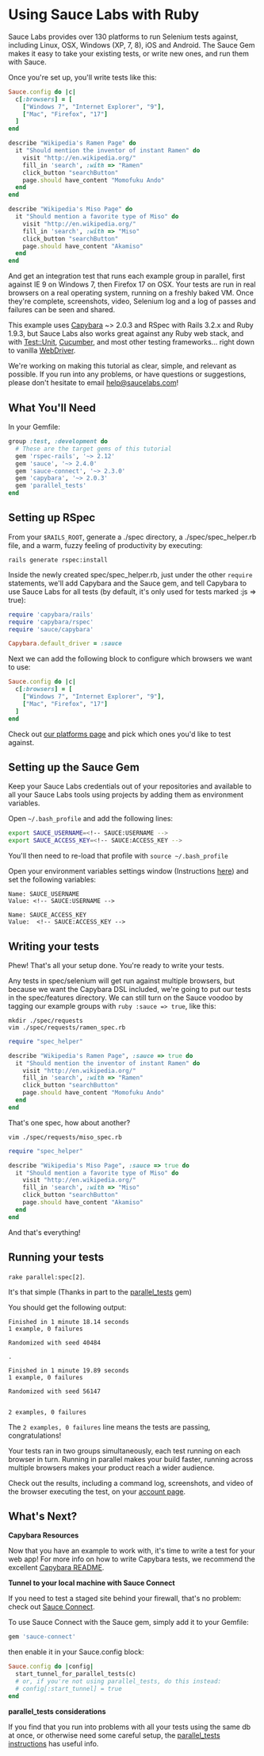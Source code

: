 Using Sauce Labs with Ruby
============

Sauce Labs provides over 130 platforms to run Selenium tests against, including Linux, OSX, Windows (XP, 7, 8), iOS and Android.  The Sauce Gem makes it easy to take your existing tests, or write new ones, and run them with Sauce.

Once you're set up, you'll write tests like this:

```ruby
Sauce.config do |c|
  c[:browsers] = [
    ["Windows 7", "Internet Explorer", "9"],
    ["Mac", "Firefox", "17"]
  ]
end

describe "Wikipedia's Ramen Page" do
  it "Should mention the inventor of instant Ramen" do
    visit "http://en.wikipedia.org/"
    fill_in 'search', :with => "Ramen"
    click_button "searchButton"
    page.should have_content "Momofuku Ando"
  end 
end

describe "Wikipedia's Miso Page" do
  it "Should mention a favorite type of Miso" do
    visit "http://en.wikipedia.org/"
    fill_in 'search', :with => "Miso"
    click_button "searchButton"
    page.should have_content "Akamiso"
  end 
end

```

And get an integration test that runs each example group in parallel, 
first against IE 9 on Windows 7, then Firefox 17 on OSX.  Your tests 
are run in real browsers on a real operating system, running on a 
freshly baked VM.  Once they're complete, screenshots, video, Selenium 
log and a log of passes and failures can be seen and shared.

This example uses [Capybara](http://jnicklas.github.com/capybara/) ~> 2.0.3 and RSpec with Rails 3.2.x and Ruby 1.9.3, but Sauce Labs also works great against any Ruby web stack, and with [Test::Unit](https://saucelabs.com/docs/ondemand/getting-started/env/ruby/se2/mac), [Cucumber](https://github.com/sauce-labs/sauce_ruby/wiki/Cucumber-and-Capybara), and most other testing frameworks... right down to vanilla [WebDriver](http://code.google.com/p/selenium/wiki/RubyBindings).

We're working on making this tutorial as clear, simple, and relevant
as possible. If you run into any problems, or have questions or
suggestions, please don't hesitate to email help@saucelabs.com!

What You'll Need
----------------

In your Gemfile:

```ruby
group :test, :development do
  # These are the target gems of this tutorial
  gem 'rspec-rails', '~> 2.12'
  gem 'sauce', '~> 2.4.0'
  gem 'sauce-connect', '~> 2.3.0'
  gem 'capybara', '~> 2.0.3'
  gem 'parallel_tests'
end
```

Setting up RSpec
-----------

From your `$RAILS_ROOT`, generate a ./spec directory, a ./spec/spec_helper.rb file, and a warm, fuzzy feeling of productivity by executing:

    rails generate rspec:install

Inside the newly created spec/spec_helper.rb, just under the other `require` statements, we'll add Capybara and the Sauce gem, and tell Capybara to use Sauce Labs for all tests (by default, it's only used for tests marked :js => true):

```ruby
require 'capybara/rails'
require 'capybara/rspec'
require 'sauce/capybara'

Capybara.default_driver = :sauce
```

Next we can add the following block to configure which browsers we want to use:

```ruby
Sauce.config do |c|
  c[:browsers] = [
    ["Windows 7", "Internet Explorer", "9"],
    ["Mac", "Firefox", "17"]
  ]
end
```

Check out [our platforms page](http://saucelabs.com/docs/browsers) and pick which ones you'd like to test against.

Setting up the Sauce Gem
-------------------------

<!-- SAUCE:LOGIN -->

Keep your Sauce Labs credentials out of your repositories and available to all your Sauce Labs tools using projects by adding them as environment variables.

<!-- SAUCE:BEGIN_PLATFORM:MAC|LINUX -->

Open `~/.bash_profile` and add the following lines:

```bash
export SAUCE_USERNAME=<!-- SAUCE:USERNAME -->
export SAUCE_ACCESS_KEY=<!-- SAUCE:ACCESS_KEY -->
```

You'll then need to re-load that profile with `source ~/.bash_profile`
<!-- SAUCE:END_PLATFORM -->
<!-- SAUCE:BEGIN_PLATFORM:WIN -->
Open your environment variables settings window (Instructions [here](http://www.itechtalk.com/thread3595.html)) and set the following variables:

    Name: SAUCE_USERNAME
    Value: <!-- SAUCE:USERNAME -->

    Name: SAUCE_ACCESS_KEY
    Value:  <!-- SAUCE:ACCESS_KEY -->
<!-- SAUCE:END_PLATFORM -->

Writing your tests
-----------------

Phew!  That's all your setup done.  You're ready to write your tests.

Any tests in spec/selenium will get run against multiple browsers, but
because we want the Capybara DSL included, we're going to put our tests in
the spec/features directory.  We can still turn on the Sauce voodoo by
tagging our example groups with `ruby :sauce => true`, like this:

    mkdir ./spec/requests
    vim ./spec/requests/ramen_spec.rb

```ruby
require "spec_helper"

describe "Wikipedia's Ramen Page", :sauce => true do
  it "Should mention the inventor of instant Ramen" do
    visit "http://en.wikipedia.org/"
    fill_in 'search', :with => "Ramen"
    click_button "searchButton"
    page.should have_content "Momofuku Ando"
  end 
end
```
That's one spec, how about another?

    vim ./spec/requests/miso_spec.rb

```ruby
require "spec_helper"

describe "Wikipedia's Miso Page", :sauce => true do
  it "Should mention a favorite type of Miso" do
    visit "http://en.wikipedia.org/"
    fill_in 'search', :with => "Miso"
    click_button "searchButton"
    page.should have_content "Akamiso"
  end 
end
```

And that's everything!

Running your tests
------------------

`rake parallel:spec[2]`.

It's that simple (Thanks in part to the [parallel_tests](https://github.com/grosser/parallel_tests) gem)

You should get the following output:

    Finished in 1 minute 18.14 seconds
    1 example, 0 failures

    Randomized with seed 40484

    .

    Finished in 1 minute 19.89 seconds
    1 example, 0 failures

    Randomized with seed 56147


    2 examples, 0 failures

The `2 examples, 0 failures` line means the tests are passing, congratulations!

Your tests ran in two groups simultaneously, each test running on each browser in turn.  Running in parallel makes your build faster, running across multiple browsers makes your product reach a wider audience.

Check out the results, including a command log, screenshots, and video of the browser executing the test, on your [account page](https://saucelabs.com/account).

What's Next?
------------
**Capybara Resources**

Now that you have an example to work with, it's time to write a test for your web app! For more info on how to write Capybara tests, we recommend the excellent [Capybara README](https://github.com/jnicklas/capybara).

**Tunnel to your local machine with Sauce Connect**

If you need to test a staged site behind your firewall, that's no problem: check out [Sauce Connect](http://saucelabs.com/docs/connect).

To use Sauce Connect with the Sauce gem, simply add it to your Gemfile:

```ruby
gem 'sauce-connect'
```

then enable it in your Sauce.config block:

```ruby
Sauce.config do |config|
  start_tunnel_for_parallel_tests(c)
  # or, if you're not using parallel_tests, do this instead:
  # config[:start_tunnel] = true
end
```

**parallel_tests considerations**

If you find that you run into problems with all your tests using the same db at once, or otherwise need some careful setup, the 
[parallel_tests instructions](https://github.com/grosser/parallel_tests)
has useful info.

<!-- SAUCE:INCLUDE:get-support -->
